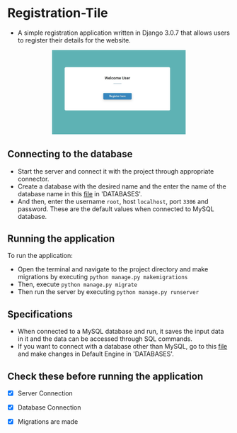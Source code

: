 # Registration-Tile 

* A simple registration application written in Django 3.0.7 that allows users to register their details for the website.

<p align="center">
  <img src="https://github.com/apexx77/Registration-Tile/blob/master/reg1.jpg" width="60%" title="Welcome User">
</p>

## Connecting to the database

* Start the server and connect it with the project through appropriate connector.
* Create a database with the desired name and the enter the name of the database name in this [file](https://github.com/apexx77/Registration-Tile/blob/master/django_project/settings.py) in 'DATABASES'.
* And then, enter the username `root`, host `localhost`, port `3306` and password. These are the default values when connected to MySQL database.

## Running the application

To run the application:
* Open the terminal and navigate to the project directory and make migrations by executing `python manage.py makemigrations`
* Then, execute `python manage.py migrate`
* Then run the server by executing `python manage.py runserver`

## Specifications

* When connected to a MySQL database and run, it saves the input data in it and the data can be accessed through SQL commands.
* If you want to connect with a database other than MySQL, go to this [file](https://github.com/apexx77/Registration-Tile/blob/master/django_project/settings.py) and make changes in Default Engine in 'DATABASES'.

 ## Check these before running the application
 
* [x] Server Connection
* [x] Database Connection
* [x] Migrations are made
 


